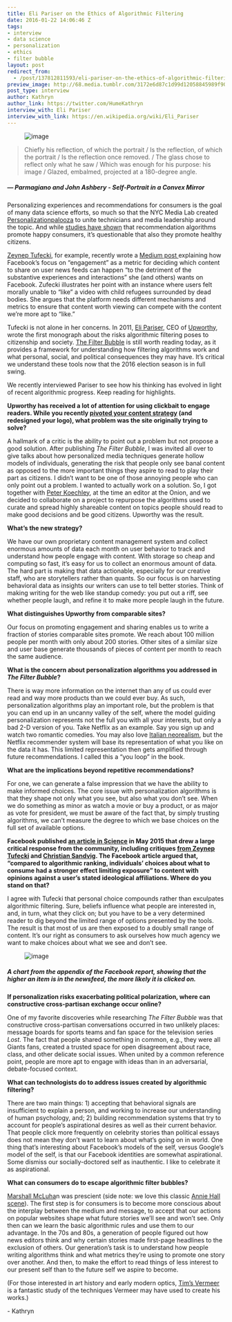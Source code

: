 ```yaml
---
title: Eli Pariser on the Ethics of Algorithmic Filtering
date: 2016-01-22 14:06:46 Z
tags:
- interview
- data science
- personalization
- ethics
- filter bubble
layout: post
redirect_from:
  - /post/137812811593/eli-pariser-on-the-ethics-of-algorithmic-filtering
preview_image: http://68.media.tumblr.com/3172e6d87c1d99d12058845989f9041f/tumblr_inline_o1bgwg1jOS1ta78fg_540.jpg
post_type: interview
author: Kathryn
author_link: https://twitter.com/HumeKathryn
interview_with: Eli Pariser
interview_with_link: https://en.wikipedia.org/wiki/Eli_Pariser
---
```


<figure data-orig-width="1442" data-orig-height="1440" class="tmblr-full"><img src="http://68.media.tumblr.com/3172e6d87c1d99d12058845989f9041f/tumblr_inline_o1bgwg1jOS1ta78fg_540.jpg" alt="image" data-orig-width="1442" data-orig-height="1440"/></figure>

> Chiefly his reflection, of which the portrait / Is the reflection, of which the portrait / Is the reflection once removed. / The glass chose to reflect only what he saw / Which was enough for his purpose: his image / Glazed, embalmed, projected at a 180-degree angle.

##### — Parmagiano and John Ashbery - Self-Portrait in a Convex Mirror

<p>Personalizing experiences and recommendations for consumers is the goal of many data science efforts, so much so that the NYC Media Lab created <a href="http://www.nycmedialab.org/personalizationpalooza-16/">Personalizationpalooza</a> to unite technicians and media leadership around the topic. And while <a href="http://papers.ssrn.com/sol3/papers.cfm?abstract_id=1321962">studies have shown</a> that recommendation algorithms promote happy consumers, it’s questionable that also they promote healthy citizens.<b><br/></b></p><p><a href="http://technosociology.org/">Zeynep Tufecki</a>, for example, recently wrote a <a href="https://medium.com/message/how-facebook-s-tyranny-of-the-like-and-engagement-can-be-an-obstacle-to-an-open-and-connected-dddc03a0d39b#.2tc1yluvx">Medium post </a>explaining how Facebook’s focus on “engagement” as a metric for deciding which content to share on user news feeds can happen “to the detriment of the substantive experiences and interactions” she (and others) wants on Facebook. Zufecki illustrates her point with an instance where users felt morally unable to “like” a video with child refugees surrounded by dead bodies. She argues that the platform needs different mechanisms and metrics to ensure that content worth viewing can compete with the content we’re more apt to “like.” </p><p>Tufecki is not alone in her concerns. In 2011, <a href="https://en.wikipedia.org/wiki/Eli_Pariser">Eli Pariser</a>, CEO of <a href="https://www.upworthy.com/">Upworthy</a>, wrote the first monograph about the risks algorithmic filtering poses to citizenship and society. <a href="http://www.amazon.com/The-Filter-Bubble-Personalized-Changing/dp/0143121235">The Filter Bubble</a> is still worth reading today, as it provides a framework for understanding how filtering algorithms work and what personal, social, and political consequences they may have. It’s critical we understand these tools now that the 2016 election season is in full swing. </p><p>We recently interviewed Pariser to see how his thinking has evolved in light of recent algorithmic progress. Keep reading for highlights. </p><!-- more --><p><b>Upworthy has received a lot of attention for using clickbait to engage readers. While you recently <a href="http://digiday.com/publishers/upworthy-goes-clickbait-free-never-headlines/">pivoted your content strategy</a> (and redesigned your logo), what problem was the site originally trying to solve? </b></p><p>A hallmark of a critic is the ability to point out a problem but not propose a good solution. After publishing <i>The Filter Bubble</i>, I was invited all over to give talks about how personalized media techniques generate hollow models of individuals, generating the risk that people only see banal content as opposed to the more important things they aspire to read to play their part as citizens. I didn’t want to be one of those annoying people who can only point out a problem. I wanted to actually work on a solution. So, I got together with <a href="https://twitter.com/peterkoechley">Peter Koechley</a>, at the time an editor at the Onion, and we decided to collaborate on a project to repurpose the algorithms used to curate and spread highly shareable content on topics people should read to make good decisions and be good citizens. Upworthy was the result. </p><p><b>What’s the new strategy? </b></p><p>We have our own proprietary content management system and collect enormous amounts of data each month on user behavior to track and understand how people engage with content. With storage so cheap and computing so fast, it’s easy for us to collect an enormous amount of data. The hard part is making that data actionable, especially for our creative staff, who are storytellers rather than quants. So our focus is on harvesting behavioral data as insights our writers can use to tell better stories. Think of making writing for the web like standup comedy: you put out a riff, see whether people laugh, and refine it to make more people laugh in the future. </p><p><b>What distinguishes Upworthy from comparable sites? </b></p><p>Our focus on promoting engagement and sharing enables us to write a fraction of stories comparable sites promote. We reach about 100 million people per month with only about 200 stories. Other sites of a similar size and user base generate thousands of pieces of content per month to reach the same audience. </p><p><b>What is the concern about personalization algorithms you addressed in <i>The Filter Bubble</i>?</b></p><p>There is way more information on the internet than any of us could ever read and way more products than we could ever buy. As such, personalization algorithms play an important role, but the problem is that you can end up in an uncanny valley of the self, where the model guiding personalization represents not the full you with all your interests, but only a bad 2-D version of you. Take Netflix as an example. Say you sign up and watch two romantic comedies. You may also love <a href="https://en.wikipedia.org/wiki/Italian_neorealism">Italian neorealism</a>, but the Netflix recommender system will base its representation of what you like on the data it has. This limited representation then gets amplified through future recommendations. I called this a “you loop” in the book. </p><p><b>What are the implications beyond repetitive recommendations? </b></p><p>For one, we can generate a false impression that we have the ability to make informed choices. The core issue with personalization algorithms is that they shape not only what you see, but also what you don’t see. When we do something as minor as watch a movie or buy a product, or as major as vote for president, we must be aware of the fact that, by simply trusting algorithms, we can’t measure the degree to which we base choices on the full set of available options. </p><p><b>Facebook published <a href="http://science.sciencemag.org/content/early/2015/05/06/science.aaa1160">an article in Science</a> in May 2015 that drew a large critical response from the community, including critiques <a href="https://medium.com/message/how-facebook-s-algorithm-suppresses-content-diversity-modestly-how-the-newsfeed-rules-the-clicks-b5f8a4bb7bab#.mdbpf9ese">from Zeynep Tufecki</a> and <a href="http://socialmediacollective.org/2015/05/07/the-facebook-its-not-our-fault-study/">Christian Sandvig</a>. The Facebook article argued that, “compared to algorithmic ranking, individuals’ choices about what to consume had a stronger effect limiting exposure” to content with opinions against a user’s stated ideological affiliations. Where do you stand on that? </b></p><p>I agree with Tufecki that personal choice compounds rather than exculpates algorithmic filtering. Sure, beliefs influence what people are interested in, and, in turn, what they click on; but you have to be a very determined reader to dig beyond the limited range of options presented by the tools. The result is that most of us are then exposed to a doubly small range of content. It’s our right as consumers to ask ourselves how much agency we want to make choices about what we see and don’t see.</p><figure data-orig-width="677" data-orig-height="280" class="tmblr-full"><img src="http://68.media.tumblr.com/8b0eed9f48ab3ce0af98771d4af82110/tumblr_inline_o1bh39RVdG1ta78fg_540.png" alt="image" data-orig-width="677" data-orig-height="280"/></figure>

##### A chart from the appendix of the Facebook report, showing that the higher an item is in the newsfeed, the more likely it is clicked on.

<p><b>If personalization risks exacerbating political polarization, where can constructive cross-partisan exchange occur online?</b></p><p>One of my favorite discoveries while researching <i>The Filter Bubble</i> was that constructive cross-partisan conversations occurred in two unlikely places: message boards for sports teams and fan space for the television series <i>Lost</i>. The fact that people shared something in common, e.g., they were all Giants fans, created a trusted space for open disagreement about race, class, and other delicate social issues. When united by a common reference point, people are more apt to engage with ideas than in an adversarial, debate-focused context.  </p><p><b>What can technologists do to address issues created by algorithmic filtering? </b></p><p>There are two main things: 1) accepting that behavioral signals are insufficient to explain a person, and working to increase our understanding of human psychology, and; 2) building recommendation systems that try to account for people’s aspirational desires as well as their current behavior. That people click more frequently on celebrity stories than political essays does not mean they don’t want to learn about what’s going on in world. One thing that’s interesting about Facebook’s models of the self, versus Google’s model of the self, is that our Facebook identities are somewhat aspirational. Some dismiss our socially-doctored self as inauthentic. I like to celebrate it as aspirational. </p><p><b>What can consumers do to escape algorithmic filter bubbles? </b></p><p><a href="http://www.marshallmcluhan.com/">Marshall McLuha</a>n was prescient (side note: we love this classic <a href="https://www.youtube.com/watch?v=9wWUc8BZgWE">Annie Hall scene</a>). The first step is for consumers is to become more conscious about the interplay between the medium and message, to accept that our actions on popular websites shape what future stories we’ll see and won’t see. Only then can we learn the basic algorithmic rules and use them to our advantage. In the 70s and 80s, a generation of people figured out how news editors think and why certain stories made first-page headlines to the exclusion of others. Our generation’s task is to understand how people writing algorithms think and what metrics they’re using to promote one story over another. And then, to make the effort to read things of less interest to our present self than to the future self we aspire to become. </p><p>(For those interested in art history and early modern optics, <a href="https://www.youtube.com/watch?v=CS_HUWs9c8c">Tim’s Vermeer</a> is a fantastic study of the techniques Vermeer may have used to create his works.)</p><p>- Kathryn </p>
